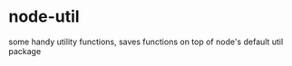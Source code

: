 node-util
=====

some handy utility functions, saves functions on top of node's default util package